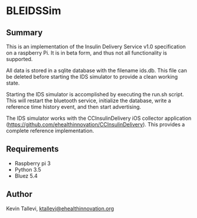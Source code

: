 # BLEIDSSim

## Summary

This is an implementation of the Insulin Delivery Service v1.0 specification on a raspberry Pi. It is in beta form, and thus not all functionality is supported. 

All data is stored in a sqlite database with the filename ids.db. This file can be deleted before starting the IDS simulator to provide a clean working state.

Starting the IDS simulator is accomplished by executing the run.sh script. This will restart the bluetooth service, initialize the database, write a reference time history event, and then start advertising.

The IDS simulator works with the CCInsulinDelivery iOS collector application (https://github.com/ehealthinnovation/CCInsulinDelivery). This provides a complete reference implementation. 

## Requirements

* Raspberry pi 3
* Python 3.5
* Bluez 5.4

## Author

Kevin Tallevi, ktallevi@ehealthinnovation.org
